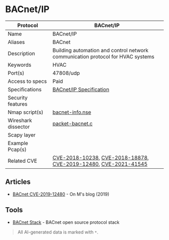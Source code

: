 # BACnet/IP

| Protocol | BACnet/IP |
|---|---|
| Name | BACnet/IP |
| Aliases | BACnet |
| Description | Building automation and control network communication protocol for HVAC systems |
| Keywords | HVAC |
| Port(s) | 47808/udp |
| Access to specs | Paid |
| Specifications | [BACnet/IP Specification](https://bacnet.org/buy/) |
| Security features |  |
| Nmap script(s) | [bacnet-info.nse](https://nmap.org/nsedoc/scripts/bacnet-info.html) |
| Wireshark dissector | [packet-bacnet.c](https://github.com/wireshark/wireshark/blob/master/epan/dissectors/packet-bacnet.c) |
| Scapy layer |  |
| Example Pcap(s) |  |
| Related CVE | [CVE-2018-10238](https://nvd.nist.gov/vuln/detail/CVE-2018-10238), [CVE-2018-18878](https://nvd.nist.gov/vuln/detail/CVE-2018-18878), [CVE-2019-12480](https://nvd.nist.gov/vuln/detail/CVE-2019-12480), [CVE-2021-41545](https://nvd.nist.gov/vuln/detail/CVE-2021-41545) |

## Articles
- [BACnet CVE-2019-12480](https://1modm.github.io/CVE-2019-12480.html) - On M's blog (2019)
## Tools
- [BACnet Stack](https://github.com/bacnet-stack/bacnet-stack) - BACnet open source protocol stack

> All AI-generated data is marked with `*`.
